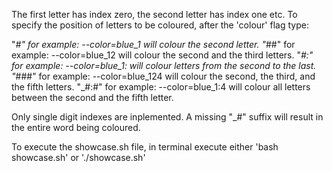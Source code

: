 The first letter has index zero, the second letter has index one etc.
To specify the position of letters to be coloured, after the 'colour' flag type:

"_#"   for example: --color=blue_1   will colour the second letter.
"_##"  for example: --color=blue_12  will colour the second and the third letters.
"_#:"  for example: --color=blue_1:  will colour letters from the second to the last.
"_###" for example: --color=blue_124 will colour the second, the third, and the fifth letters.
"_#:#" for example: --color=blue_1:4 will colour all letters between the second and the fifth letter.

Only single digit indexes are inplemented.
A missing "_#" suffix will result in the entire word being coloured.

To execute the showcase.sh file, in terminal execute either 'bash showcase.sh' or './showcase.sh'

